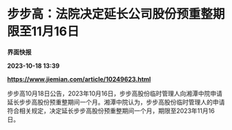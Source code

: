 # 步步高：法院决定延长公司股份预重整期限至11月16日
**界面快报**

**2023-10-18 13:39**

**https://www.jiemian.com/article/10249623.html**

步步高10月18日公告，2023年10月16日，步步高股份临时管理人向湘潭中院申请延长步步高股份预重整期间一个月。湘潭中院认为，步步高股份临时管理人的申请符合相关规定，决定延长步步高股份预重整期间一个月，期限至2023年11月16日。